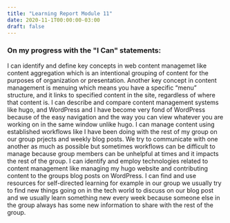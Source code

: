```yaml
---
title: "Learning Report Module 11"
date: 2020-11-1T00:00:00-03:00
draft: false
---
```

### On my progress with the "I Can" statements:

I can identify and define key concepts in web content managemet like content aggregation which is an intentional grouping of content for the purposes of organization or presentation. Another key concept in content management is menuing which means you have a specific “menu” structure, and it links to specified content in the site, regardless of where that content is. I can describe and compare content management systems like hugo, and WordPress and I have become very fond of WordPress because of the easy navigation and the way you can view whatever you are working on in the same window unlike hugo. I can manage  content using established workflows like I have been doing with the rest of my group on our group prjects and weekly blog posts. We try to communicate with one another as much as possible but sometimes workflows can be difficult to manage because group members can be unhelpful at times and it impacts the rest of the group. I can identify and employ technologies related to content management like managing my hugo website and contributing content to the groups blog posts on WordPress. I can find and use resources for self-directed learning for example in our group we usually try to find new things going on in the tech world to discuss on our blog post and we usually learn something new every week because someone else in the group always has some new information to share with the rest of the group.
